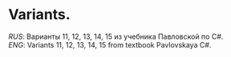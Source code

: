 # Variants.
<i>RUS</i>: Варианты 11, 12, 13, 14, 15 из учебника Павловской по C#. <br/>
<i>ENG</i>: Variants 11, 12, 13, 14, 15 from textbook Pavlovskaya C#.
